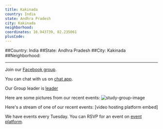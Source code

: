 ```yaml
---
title: Kakinada
country: India
state: Andhra Pradesh
city: Kakinada
neighborhood: 
coordinates: 16.943739, 82.235061
plusCode:
---
```


##Country: India
##State: Andhra Pradesh
##City: Kakinada
##Neighborhood: 
*****
Join our [Facebook group](https://www.facebook.com/groups/free.code.camp.kakinada).

You can chat with us on [chat app]().

Our Group leader is [leader]()

Here are some pictures from our recent events:
![study-group-image]()

Here's a stream of one of our recent events:
[video hosting platform embed]

We have events every Tuesday. You can RSVP for an event on [event platform]().
